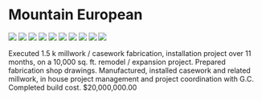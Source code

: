 # Mountain European

<div class="main-carousel">
  <img class="carousel-cell" src="./../../_media/portfolio/remodel/mountain-european/office.jpg"/>
  <img class="carousel-cell" src="./../../_media/portfolio/remodel/mountain-european/vanity.jpg"/>
  <img class="carousel-cell" src="./../../_media/portfolio/remodel/mountain-european/coat-closet.jpg"/>
  <img class="carousel-cell" src="./../../_media/portfolio/remodel/mountain-european/vanity-2.tif"/>
  <img class="carousel-cell" src="./../../_media/portfolio/remodel/mountain-european/vanity-3.jpg"/>
  <img class="carousel-cell" src="./../../_media/portfolio/remodel/mountain-european/kitchen.jpg"/>
  <img class="carousel-cell" src="./../../_media/portfolio/remodel/mountain-european/kitchen-2.jpg"/>
  <img class="carousel-cell" src="./../../_media/portfolio/remodel/mountain-european/fireplace.jpg"/>
  <img class="carousel-cell" src="./../../_media/portfolio/remodel/mountain-european/staircase.jpg"/>
  <img class="carousel-cell" src="./../../_media/portfolio/remodel/mountain-european/vanity-4.jpg"/>
</div>

Executed 1.5 k millwork / casework fabrication, installation project over 11
months, on a 10,000 sq. ft. remodel / expansion project. Prepared fabrication
shop drawings. Manufactured, installed casework and related millwork, in house
project management and project coordination with G.C. Completed build cost.
\$20,000,000.00
